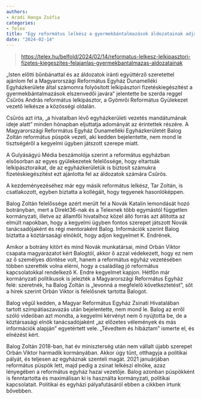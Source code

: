 ```yaml
---
authors:
- Aradi Hanga Zsófia
categories:
- Telex
title: "Egy református lelkész a gyermekbántalmazások áldozatainak adja a fizetéskiegészítését, amíg Balog Zoltán az egyház vezetője"
date: "2024-02-14"
---
```


> https://telex.hu/belfold/2024/02/14/reformatus-lelkesz-lelkipasztori-fizetes-kiegeszites-felajanlas-gyermekbantalmazas-aldozatainak

„Isten előtti bűnbánattal és az áldozatok iránti együttérző szeretettel ajánlom fel a Magyarországi Református Egyház Dunamelléki Egyházkerülete által számomra folyósított lelkipásztori fizetéskiegészítést a gyermekbántalmazások elszenvedői javára”  jelentette be szerda reggel Csűrös András református lelkipásztor, a Gyömrői Református Gyülekezet vezető lelkésze a közösségi oldalán.

Csűrös azt írta, „a hivatalban lévő egyházkerületi vezetés mandátumának ideje alatt” minden hónapban eljuttatja adományát az érintettek részére. A Magyarországi Református Egyház Dunamelléki Egyházkerületét Balog Zoltán református püspök vezeti, aki kedden bejelentette, nem mond le tisztségéről a kegyelmi ügyben játszott szerepe miatt.

A Gulyáságyú Média beszámolója szerint a református egyházban elsősorban az egyes gyülekezetek felelőssége, hogy eltartsák lelkipásztoraikat, de az egyházkerületük is biztosít számukra fizetéskiegészítést  ezt ajánlotta fel az áldozatok számára Csűrös.

A kezdeményezéséhez már egy másik református lelkész, Tar Zoltán, is csatlakozott, egyben biztatta a kollégáit, hogy tegyenek hasonlóképpen.

Balog Zoltán felelőssége azért merült fel a Novák Katalin lemondását hozó botrányban, mert a Direkt36-nak és a Telexnek több egymástól független kormányzati, illetve az államfői hivatalhoz közel álló forrás azt állította az elmúlt napokban, hogy a kegyelmi ügyben fontos szerepet játszott Novák tanácsadójaként és régi mentoraként Balog. Információk szerint Balog biztatta a köztársasági elnököt, hogy adjon kegyelmet K. Endrének.

Amikor a botrány kitört és mind Novák munkatársai, mind Orbán Viktor csapata magyarázatot kért Balogtól, akkor ő azzal védekezett, hogy ez nem az ő személyes döntése volt, hanem a református egyház vezetésében többen szerették volna elérni, hogy a családilag jó református kapcsolatokkal rendelkező K. Endre kegyelmet kapjon. Hétfőn már kormányzati politikusok is jelezték a Magyarországi Református Egyház felé: szeretnék, ha Balog Zoltán is „levonná a megfelelő következtetést”, sőt a hírek szerint Orbán Viktor is felelősnek tartotta Balogot.

Balog végül kedden, a Magyar Református Egyház Zsinati Hivatalában tartott szimpátiaszavazás után bejelentette, nem mond le. Balog az erről szóló videóban azt mondta, a kegyelmi kérvényt nem ő nyújtotta be, de a köztársasági elnök tanácsadójaként „az előzetes vélemények és más információk alapján” egyetértett vele. „Tévedtem és hibáztam”  ismerte el, és elnézést kért.

Balog Zoltán 2018-ban, hat év miniszterség után nem vállalt újabb szerepet Orbán Viktor harmadik kormányában. Akkor úgy tűnt, otthagyja a politikai pályát, és teljesen az egyháznak szenteli magát. 2021 januárjában református püspök lett, majd pedig a zsinat lelkészi elnöke, azaz lényegében a református egyház hazai vezetője. Balog azonban püspökként is fenntartotta és maximálisan ki is használta kormányzati, politikai kapcsolatait. Politikai és egyházi pályafutásáról ebben a cikkben írtunk bővebben.
